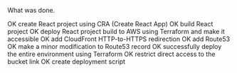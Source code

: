 What was done.

OK create React project using CRA (Create React App)
OK build React project
OK deploy React project build to AWS using Terraform and make it accessible
OK add CloudFront HTTP-to-HTTPS redirection
OK add Route53
OK make a minor modification to Route53 record
OK successfully deploy the entire environment using Terraform
OK restrict direct access to the bucket link
OK create deployment script

